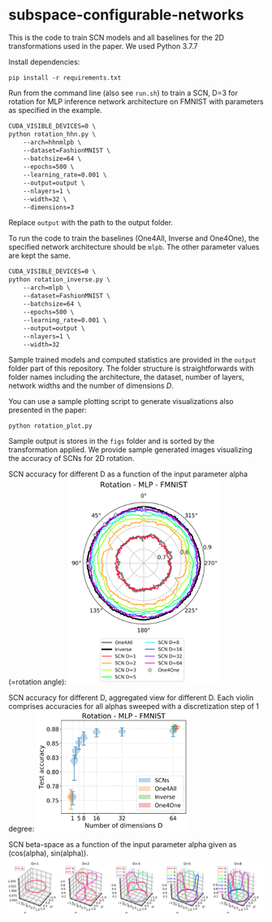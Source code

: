 # subspace-configurable-networks

This is the code to train SCN models and all baselines for the 2D transformations used in the paper. We used Python 3.7.7

Install dependencies:
```
pip install -r requirements.txt
```

Run from the command line (also see `run.sh`) to train a SCN, D=3 for rotation for MLP inference network architecture on FMNIST with parameters as specified in the example.
```
CUDA_VISIBLE_DEVICES=0 \
python rotation_hhn.py \
	--arch=hhnmlpb \
	--dataset=FashionMNIST \
	--batchsize=64 \
	--epochs=500 \
	--learning_rate=0.001 \
	--output=output \
	--nlayers=1 \
	--width=32 \
	--dimensions=3
```

Replace `output` with the path to the output folder.

To run the code to train the baselines (One4All, Inverse and One4One), the specified network architecture should be `mlpb`. The other parameter values are kept the same.

```
CUDA_VISIBLE_DEVICES=0 \
python rotation_inverse.py \
	--arch=mlpb \
	--dataset=FashionMNIST \
	--batchsize=64 \
	--epochs=500 \
	--learning_rate=0.001 \
	--output=output \
	--nlayers=1 \
	--width=32
```

Sample trained models and computed statistics are provided in the `output` folder part of this repository. The folder structure is straightforwards with folder names including the architecture, the dataset, number of layers, network widths and the number of dimensions $D$.

You can use a sample plotting script to generate visualizations also presented in the paper:
```
python rotation_plot.py
```
Sample output is stores in the `figs` folder and is sorted by the transformation applied. We provide sample generated images visualizing the accuracy of SCNs for 2D rotation.

SCN accuracy for different D as a function of the input parameter alpha (=rotation angle):
<img src="./figs/rotation/viz_acc_mlpb_FashionMNIST_1_32.png" alt="SCN accuracy, D=1..8, 1-layer MLP with 32 hidden units" width="300"/>

SCN accuracy for different D, aggregated view for different D. Each violin comprises accuracies for all alphas sweeped with a discretization step of 1 degree:
<img src="./figs/rotation/d_mlpb_FashionMNIST_1_32.png" alt="SCN accuracy, D=1..8, 1-layer MLP with 32 hidden units, aggregated view" width="300"/>

SCN beta-space as a function of the input parameter alpha given as (cos(alpha), sin(alpha)).
<img src="./figs/rotation/viz_beta_mlpb_FashionMNIST_1_32.png" alt="SCN beta-space, D=1..8, 1-layer MLP with 32 hidden units" width="800"/>

